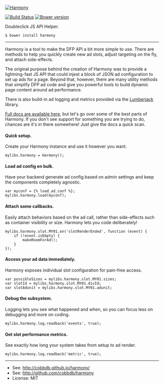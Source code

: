 [![Harmony](http://i.imgur.com/DP1OvVj.png)](https://cobbdb.github.io/harmony)

[![Build Status](https://travis-ci.org/cobbdb/harmony.svg)](https://travis-ci.org/cobbdb/harmony) [![Bower version](https://badge.fury.io/bo/harmony.svg)](http://badge.fury.io/bo/harmony)

Doubleclick JS API Helper.

    $ bower install harmony

-------------
Harmony is a tool to make the DFP API a bit more simple to use. There are
methods to help you quickly create new ad slots, adjust targeting on the fly,
and attach side-effects.

The original purpose behind the creation of Harmony was to provide a
lightning-fast JS API that could injest a block of JSON ad configuration
to set up ads for a page. Beyond that, however, there are many utility
methods that simplify DFP ad code and give you powerful tools to build
dynamic page content around ad performance.

There is also build-in ad logging and metrics provided via the
[Lumberjack](https://github.com/cobbdb/lumberjack) library.

[Full docs are available here](https://github.com/cobbdb/harmony), but
let's go over some of the best parts
of Harmony. If you don't see support for something you are trying to do,
chances are it's in there somewhere! Just give the docs a quick scan.

#### Quick setup.
Create your Harmony instance and use it however you want.

    mylibs.harmony = Harmony();

#### Load ad config en bulk.
Have your backend generate ad config based on admin settings and
keep the components completely agnostic.

    var myconf = {% load_ad_conf %};
    mylibs.harmony.load(myconf);

#### Attach some callbacks.
Easily attach behaviors based on the ad call, rather than side-effects
such as container visibility or size. Harmony lets you code deliberately!

    mylibs.harmony.slot.MY01.on('slotRenderEnded', function (event) {
        if (!event.isEmpty) {
            makeRoomForAd();
        }
    });

#### Access your ad data immediately.
Harmony exposes individual slot configuration for pain-free access.

    var possibleSizes = mylibs.harmony.slot.MY01.sizes;
    var slotId = mylibs.harmony.slot.MY01.divId;
    var slotAdunit = mylibs.harmony.slot.MY01.adunit;

#### Debug the subsystem.
Logging lets you see what happened and when, so you can focus less
on debugging and more on coding.

    mylibs.harmony.log.readback('events', true);

#### Get slot performance metrics.
See exactly how long your system takes from setup to ad render.

    mylibs.harmony.log.readback('metric', true);

---------
* See: http://cobbdb.github.io/harmony/
* See: http://github.com/cobbdb/harmony
* License: MIT
